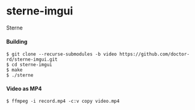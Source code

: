 # sterne-imgui
Sterne

#### Building
`$ git clone --recurse-submodules -b video https://github.com/doctor-rd/sterne-imgui.git`\
`$ cd sterne-imgui`\
`$ make`\
`$ ./sterne`

#### Video as MP4
`$ ffmpeg -i record.mp4 -c:v copy video.mp4`
